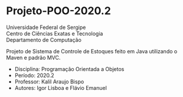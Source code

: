 # Projeto-POO-2020.2

Universidade Federal de Sergipe <br/>
Centro de Ciências Exatas e Tecnologia <br/>
Departamento de Computação <br/>

Projeto de Sistema de Controle de Estoques feito em Java utilizando o Maven e padrão MVC.

* Disciplina: Programação Orientada a Objetos <br/>
* Período: 2020.2 <br/>
* Professor: Kalil Araujo Bispo <br/>
* Autores: Igor Lisboa e Flávio Emanuel
           

